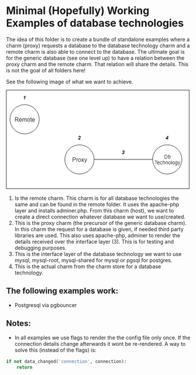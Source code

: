 # Minimal (Hopefully) Working Examples of database technologies

The idea of this folder is to create a bundle of standalone examples where a charm (proxy) requests a database to the database technology charm and a remote charm is also able to connect to the database. The ultimate goal is for the generic database (see one level up) to have a relation between the proxy charm and the remote charm. That relation will share the details. This is not the goal of all folders here!

See the following image of what we want to achieve.

![Goal](images/goal.png)

1. Is the remote charm. This charm is for all database technologies the same and can be found in the remote folder. It uses the apache-php layer and installs adminer.php. From this charm (host), we want to create a direct connection whatever database we want to use/created.
2. This is the proxy charm (the precursor of the generic database charm). In this charm the request for a database is given, if needed third party libraries are used. This also uses apache-php, adminer to render the details received over the interface layer (3). This is for testing and debugging purposes.
3. This is the interface layer of the database technology we want to use mysql, mysql-root, mysql-shared for mysql or pgsql for postgres.
4. This is the actual charm from the charm store for a database technology.


## The following examples work:

- Postgresql via pgbouncer



## Notes:

- In all examples we use flags to render the the config file only once. If the connection details change afterwards it wont be re-rendered. A way to solve this (instead of the flags) is:

```python
if not data_changed('connection', connection):
    return
```
